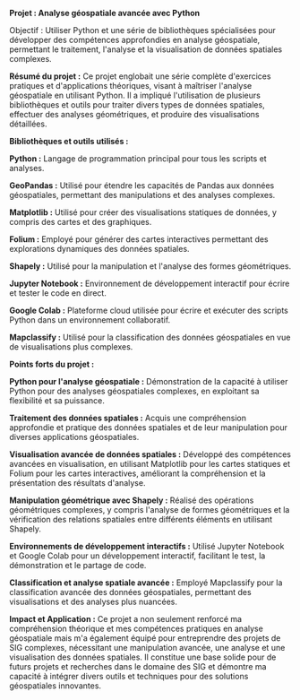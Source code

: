 **Projet : Analyse géospatiale avancée avec Python**

Objectif : Utiliser Python et une série de bibliothèques spécialisées pour développer des compétences approfondies en analyse géospatiale, permettant le traitement, l'analyse et la visualisation de données spatiales complexes.

**Résumé du projet :**
Ce projet englobait une série complète d'exercices pratiques et d'applications théoriques, visant à maîtriser l'analyse géospatiale en utilisant Python. Il a impliqué l'utilisation de plusieurs bibliothèques et outils pour traiter divers types de données spatiales, effectuer des analyses géométriques, et produire des visualisations détaillées.

**Bibliothèques et outils utilisés :**

**Python :** Langage de programmation principal pour tous les scripts et analyses.

**GeoPandas :** Utilisé pour étendre les capacités de Pandas aux données géospatiales, permettant des manipulations et des analyses complexes.

**Matplotlib :** Utilisé pour créer des visualisations statiques de données, y compris des cartes et des graphiques.

**Folium :** Employé pour générer des cartes interactives permettant des explorations dynamiques des données spatiales.

**Shapely :** Utilisé pour la manipulation et l'analyse des formes géométriques.

**Jupyter Notebook :** Environnement de développement interactif pour écrire et tester le code en direct.

**Google Colab :** Plateforme cloud utilisée pour écrire et exécuter des scripts Python dans un environnement collaboratif.

**Mapclassify :** Utilisé pour la classification des données géospatiales en vue de visualisations plus complexes.

**Points forts du projet :**

**Python pour l'analyse géospatiale :**
Démonstration de la capacité à utiliser Python pour des analyses géospatiales complexes, en exploitant sa flexibilité et sa puissance.

**Traitement des données spatiales :**
Acquis une compréhension approfondie et pratique des données spatiales et de leur manipulation pour diverses applications géospatiales.

**Visualisation avancée de données spatiales :**
Développé des compétences avancées en visualisation, en utilisant Matplotlib pour les cartes statiques et Folium pour les cartes interactives, améliorant la compréhension et la présentation des résultats d'analyse.

**Manipulation géométrique avec Shapely :**
Réalisé des opérations géométriques complexes, y compris l'analyse de formes géométriques et la vérification des relations spatiales entre différents éléments en utilisant Shapely.

**Environnements de développement interactifs :**
Utilisé Jupyter Notebook et Google Colab pour un développement interactif, facilitant le test, la démonstration et le partage de code.

**Classification et analyse spatiale avancée :**
Employé Mapclassify pour la classification avancée des données géospatiales, permettant des visualisations et des analyses plus nuancées.

**Impact et Application :**
Ce projet a non seulement renforcé ma compréhension théorique et mes compétences pratiques en analyse géospatiale mais m'a également équipé pour entreprendre des projets de SIG complexes, nécessitant une manipulation avancée, une analyse et une visualisation des données spatiales. Il constitue une base solide pour de futurs projets et recherches dans le domaine des SIG et démontre ma capacité à intégrer divers outils et techniques pour des solutions géospatiales innovantes.
